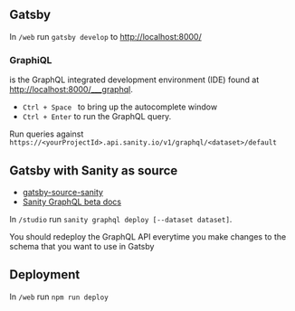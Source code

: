 ## Gatsby
In `/web` run `gatsby develop` to [http://localhost:8000/](http://localhost:8000/)

### GraphiQL
is the GraphQL integrated development environment (IDE) found at [http://localhost:8000/___graphql](http://localhost:8000/___graphql).

* `Ctrl + Space ` to bring up the autocomplete window
* `Ctrl + Enter` to run the GraphQL query. 

Run queries against `https://<yourProjectId>.api.sanity.io/v1/graphql/<dataset>/default`


## Gatsby with Sanity as source
* [gatsby-source-sanity](https://github.com/sanity-io/gatsby-source-sanity#graphql-api)
* [Sanity GraphQL beta docs](https://www.sanity.io/help/graphql-beta)

In `/studio` run `sanity graphql deploy [--dataset dataset]`. 

You should redeploy the GraphQL API everytime you make changes to the schema that you want to use in Gatsby

## Deployment
In `/web` run `npm run deploy`